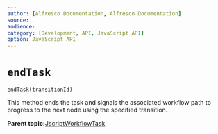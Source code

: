 ```yaml
---
author: [Alfresco Documentation, Alfresco Documentation]
source: 
audience: 
category: [Development, API, JavaScript API]
option: JavaScript API
---
```


# `endTask`

`endTask(transitionId)`



This method ends the task and signals the associated workflow path to progress to the next node using the specified transition.

**Parent topic:**[JscriptWorkflowTask](../references/API-JS-WorkflowTask.md)

